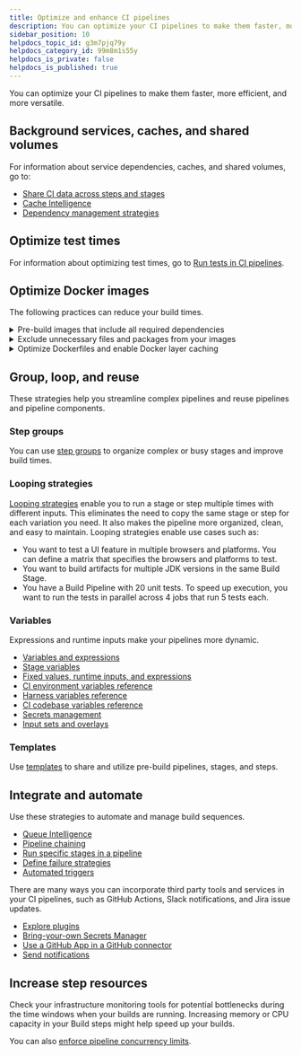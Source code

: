 ```yaml
---
title: Optimize and enhance CI pipelines
description: You can optimize your CI pipelines to make them faster, more efficient, and more versatile.
sidebar_position: 10
helpdocs_topic_id: g3m7pjq79y
helpdocs_category_id: 99m8m1s55y
helpdocs_is_private: false
helpdocs_is_published: true
---
```


You can optimize your CI pipelines to make them faster, more efficient, and more versatile.

## Background services, caches, and shared volumes

For information about service dependencies, caches, and shared volumes, go to:

* [Share CI data across steps and stages](../caching-ci-data/share-ci-data-across-steps-and-stages.md)
* [Cache Intelligence](../caching-ci-data/cache-intelligence.md)
* [Dependency management strategies](../manage-dependencies/dependency-mgmt-strategies.md)

## Optimize test times

For information about optimizing test times, go to [Run tests in CI pipelines](../run-tests/run-tests-in-ci.md).

## Optimize Docker images

The following practices can reduce your build times.

<details>
<summary>Pre-build images that include all required dependencies</summary>

If most of the build time is spent downloading dependencies, you should pre-build an image with all required dependencies in a separate pipeline. Then, set up a periodic pipeline that builds the image with all the latest dependencies and pushes it to your Docker registry. Use this image in all of your build pipelines.

Pre-building images with all required dependencies is more efficient than downloading them to a baseline image as part of the Build setup. This is especially true if you update your images often to ensure that they include all the latest updates.

</details>

<details>
<summary>Exclude unnecessary files and packages from your images</summary>

In addition to reducing build times, excluding unnecessary files and packages makes the resulting images smaller, simpler, and more portable. You can use [dockerignore](https://docs.docker.com/engine/reference/builder/#dockerignore-file) files to exclude unnecessary files and folders from your images.

</details>

<details>
<summary>Optimize Dockerfiles and enable Docker layer caching</summary>

* Sort multi-line arguments in your Dockerfile alphabetically. This makes it easier to update and avoid duplicate packages.
* Review [Docker's best practices for writing Dockerfiles](https://docs.docker.com/develop/develop-images/dockerfile_best-practices/).
* [Enable Docker layer caching.](/docs/continuous-integration/use-ci/caching-ci-data/share-ci-data-across-steps-and-stages#docker-layer-caching)

</details>

## Group, loop, and reuse

These strategies help you streamline complex pipelines and reuse pipelines and pipeline components.

### Step groups

You can use [step groups](./group-ci-steps-using-step-groups.md) to organize complex or busy stages and improve build times.

### Looping strategies

[Looping strategies](/docs/platform/pipelines/looping-strategies/looping-strategies-matrix-repeat-and-parallelism) enable you to run a stage or step multiple times with different inputs. This eliminates the need to copy the same stage or step for each variation you need. It also makes the pipeline more organized, clean, and easy to maintain. Looping strategies enable use cases such as:

* You want to test a UI feature in multiple browsers and platforms. You can define a matrix that specifies the browsers and platforms to test.
* You want to build artifacts for multiple JDK versions in the same Build Stage.
* You have a Build Pipeline with 20 unit tests. To speed up execution, you want to run the tests in parallel across 4 jobs that run 5 tests each.

### Variables

Expressions and runtime inputs make your pipelines more dynamic.

* [Variables and expressions](/docs/category/variables-and-expressions/)
* [Stage variables](/docs/platform/Pipelines/add-a-stage#stage-variables)
* [Fixed values, runtime inputs, and expressions](/docs/platform/variables-and-expressions/runtime-inputs)
* [CI environment variables reference](./ci-env-var.md)
* [Harness variables reference](/docs/platform/variables-and-expressions/harness-variables/)
* [CI codebase variables reference](../codebase-configuration/built-in-cie-codebase-variables-reference.md)
* [Secrets management](/docs/platform/secrets/secrets-management/harness-secret-manager-overview)
* [Input sets and overlays](/docs/platform/pipelines/input-sets/)

### Templates

Use [templates](/docs/category/templates/) to share and utilize pre-build pipelines, stages, and steps.

## Integrate and automate

Use these strategies to automate and manage build sequences.

* [Queue Intelligence](./queue-intelligence.md)
* [Pipeline chaining](/docs/platform/pipelines/pipeline-chaining/)
* [Run specific stages in a pipeline](/docs/platform/pipelines/run-specific-stage-in-pipeline/)
* [Define failure strategies](/docs/platform/pipelines/define-a-failure-strategy-on-stages-and-steps/)
* [Automated triggers](/docs/category/triggers/)

There are many ways you can incorporate third party tools and services in your CI pipelines, such as GitHub Actions, Slack notifications, and Jira issue updates.

* [Explore plugins](../use-drone-plugins/explore-ci-plugins.md)
* [Bring-your-own Secrets Manager](/docs/platform/secrets/secrets-management/add-secrets-manager)
* [Use a GitHub App in a GitHub connector](/docs/platform/connectors/code-repositories/git-hub-app-support)
* [Send notifications](/docs/category/notifications)

## Increase step resources

Check your infrastructure monitoring tools for potential bottlenecks during the time windows when your builds are running. Increasing memory or CPU capacity in your Build steps might help speed up your builds.

You can also [enforce pipeline concurrency limits](docs/platform/pipelines/w_pipeline-steps-reference/pipeline-settings.md).

